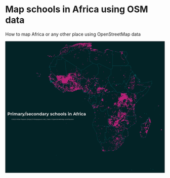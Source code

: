 # Map schools in Africa using OSM data

How to map Africa or any other place using OpenStreetMap data

![alt text](https://github.com/milos-agathon/map-africa-using-osm-data/blob/main/photo1.png?raw=true)
